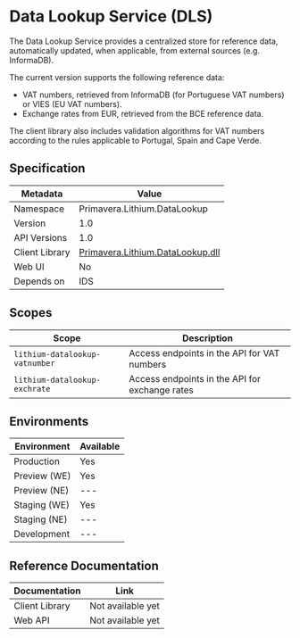 # Data Lookup Service (DLS)

The Data Lookup Service provides a centralized store for reference data, automatically updated, when applicable, from external sources (e.g. InformaDB). 

The current version supports the following reference data:

- VAT numbers, retrieved from InformaDB (for Portuguese VAT numbers) or VIES (EU VAT numbers).
- Exchange rates from EUR, retrieved from the BCE reference data.

The client library also includes validation algorithms for VAT numbers according to the rules applicable to Portugal, Spain and Cape Verde.

## Specification

| Metadata | Value |
| - | - |
| Namespace | Primavera.Lithium.DataLookup |
| Version | 1.0 |
| API Versions | 1.0 |
| Client Library | [Primavera.Lithium.DataLookup.dll](http://nuget.primaverabss.com:82/feeds/public-lithium-general/Primavera.Lithium.DataLookup) |
| Web UI | No |
| Depends on | IDS |

## Scopes

| Scope | Description |
| - | - |
| `lithium-datalookup-vatnumber` | Access endpoints in the API for VAT numbers |
| `lithium-datalookup-exchrate` | Access endpoints in the API for exchange rates |

## Environments

| Environment | Available |
| - | - |
| Production | Yes |
| Preview (WE) | Yes |
| Preview (NE) | --- |
| Staging (WE) | Yes |
| Staging (NE) | --- |
| Development | --- |

## Reference Documentation

| Documentation | Link |
| - | - |
| Client Library | Not available yet |
| Web API | Not available yet |
